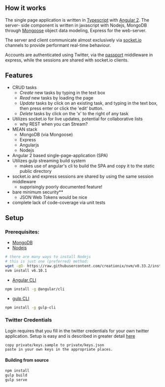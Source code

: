 ## How it works

The single page application is written in
[Typescript](https://www.typescriptlang.org/) with
[Angular 2](https://angular.io/). The server- side component is written in
javascript with Nodejs, MongoDB through [Mongoose](http://mongoosejs.com/)
object data modeling, Express for the web-server.

The server and client communicate almost exclusively via
[socket.io](https://socket.io/) channels to provide performant real-time
behaviour.

Accounts are authenticated using Twitter, via the [passport](http://passportjs.org/)
middleware in express, while the sessions are shared with socket.io clients.

## Features

* CRUD tasks
  - *Create* new tasks by typing in the text box
  - *Read* new tasks by loading the page
  - *Update* tasks by click on an existing task, and typing in the text box,
   then press enter or click the 'edit' button.
  - *Delete* tasks by click on the 'x' to the right of any task
* Utilizes socket.io for live updates, potential for collaborative lists
  - why REST when you can Stream?
* MEAN stack
  - MongoDB (via Mongoose)
  - Express
  - Angularjs
  - Nodejs
* Angular 2 based single-page-application (SPA)
* Utilizes gulp streaming build system
  - makes use of angular's cli to build the SPA and copy it to the static public
  directory
* socket.io and express sessions are shared by using the same session middleware
  - supprisingly poorly documented feature!
* bare minimum security**
  - JSON Web Tokens would be nice
* complete lack of code-coverage via unit tests

## Setup

### Prerequisites:

* [MongoDB](https://www.mongodb.com/)
* [Nodejs](https://nodejs.org/en/)

``` bash
# there are many ways to install Nodejs
# this is just one (preferred) method:
wget -qO- https://raw.githubusercontent.com/creationix/nvm/v0.33.2/install.sh | bash
nvm install v6.10.1
```

* [Angular CLI](https://cli.angular.io/)

``` bash
npm install -g @angular/cli
```

* [gulp CLI](https://github.com/gulpjs/gulp/blob/master/docs/getting-started.md)

``` bash
npm install -g gulp-cli
```

### Twitter Credentials
Login requires that you fill in the twitter credentials for your own twitter
application. Setup is easy and is described in greater detail
[here](http://passportjs.org/docs/twitter)

```text
copy private/keys.sample to private/keys.json
paste in your own keys in the appropriate places.
```

#### Building from source
```bash
npm install
gulp build
gulp serve
```
